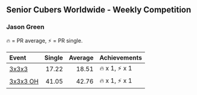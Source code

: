 ## Senior Cubers Worldwide - Weekly Competition
### Jason Green

🔥 = PR average, ⚡ = PR single.

| Event | Single | Average | Achievements|
| :-- | --: | --: | :-- |
| [3x3x3](jason_green/333.md) | 17.22 | 18.51 | 🔥 x 1, ⚡ x 1 |
| [3x3x3 OH](jason_green/333oh.md) | 41.05 | 42.76 | 🔥 x 1, ⚡ x 1 |

<!-- Global site tag (gtag.js) - Google Analytics -->
<script async src="https://www.googletagmanager.com/gtag/js?id=UA-86348435-3"></script>
<script>window.dataLayer = window.dataLayer || []; function gtag() {dataLayer.push(arguments);} gtag('js', new Date()); gtag('config', 'UA-86348435-3');</script>
